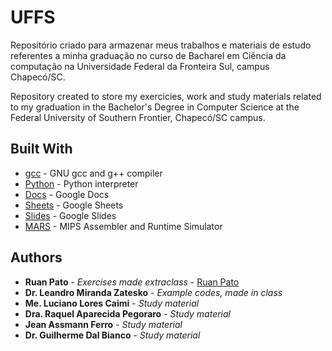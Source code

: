 # UFFS

Repositório criado para armazenar meus trabalhos e materiais de estudo referentes a minha graduação no curso de Bacharel em Ciência da computação na Universidade Federal da Fronteira Sul, campus Chapecó/SC.

Repository created to store my exercicies, work and study materials related to my graduation in the Bachelor's Degree in Computer Science at the Federal University of Southern Frontier, Chapecó/SC campus.

## Built With

* [gcc](https://gcc.gnu.org/) - GNU gcc and g++ compiler
* [Python](https://www.python.org/) - Python interpreter
* [Docs](https://www.google.com/docs/about/) - Google Docs
* [Sheets](https://www.google.com/sheets/about/) - Google Sheets
* [Slides](https://www.google.com/slides/about/) - Google Slides
* [MARS](http://courses.missouristate.edu/KenVollmar/mars/) - MIPS Assembler and Runtime Simulator

## Authors

* **Ruan Pato** - *Exercises made extraclass* - [Ruan Pato](https://github.com/ruanpato)
* **Dr. Leandro Miranda Zatesko** - *Example codes, made in class*
* **Me. Luciano Lores Caimi** - *Study material*
* **Dra. Raquel Aparecida Pegoraro** - *Study material*
* **Jean Assmann Ferro** - *Study material*
* **Dr. Guilherme Dal Bianco** - *Study material*
